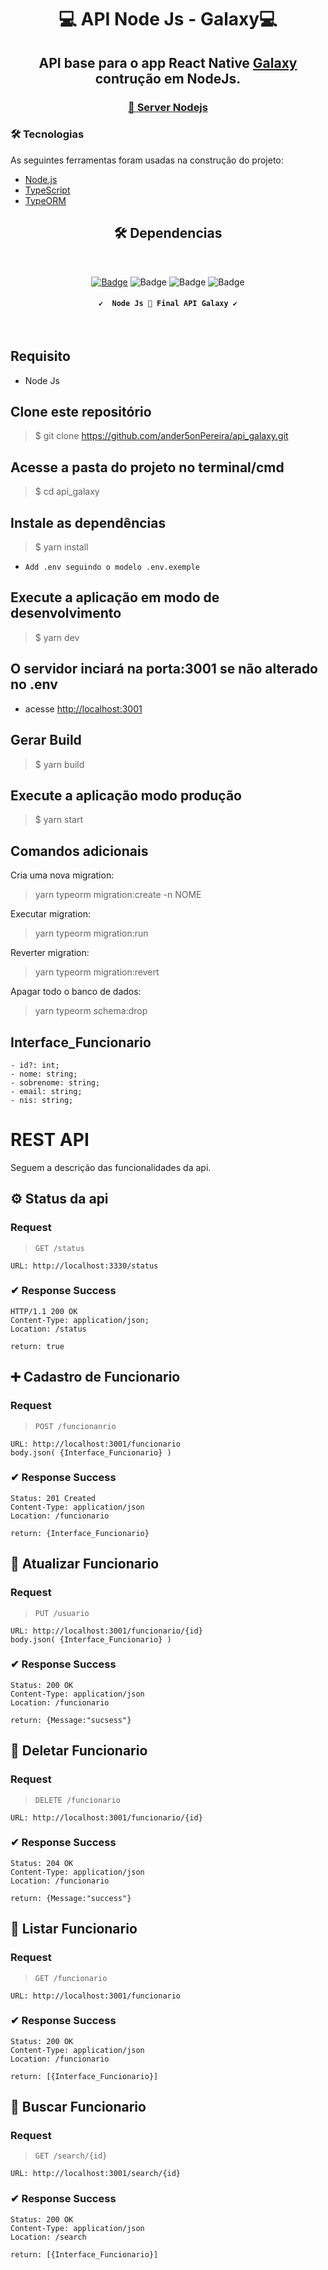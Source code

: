 <div align="center">
<h1><strong>💻 API Node Js - Galaxy💻</strong></h1>

<h2> API base para o app React Native <a href="https://github.com/ander5onPereira/galaxy.git">Galaxy</a> contrução em NodeJs.</h2> 
<h3>
  <a href="https://nodejs.org/en/">🔗 Server Nodejs </a>
</h3>

</div>

### 🛠 Tecnologias

As seguintes ferramentas foram usadas na construção do projeto:

- [Node.js](https://nodejs.org/en/)
- [TypeScript](https://www.typescriptlang.org/)
- [TypeORM](https://typeorm.io/#/)

<div align="center">

## 🛠 Dependencias

<br>

[![Badge](https://img.shields.io/static/v1?label=license&message=MIT&color=<COLOR>&style=flat-square)](https://github.com/ander5onPereira/api_galaxy/blob/cfad59f73337f5250e5a4ea008a7d7d3b367af4e/LICENSE)
![Badge](https://img.shields.io/static/v1?label=express&message=^4.17.1&color=<COLOR>&style=flat-square)
![Badge](https://img.shields.io/static/v1?label=typeorm&message=^0.2.29&color=orange&style=flat-square)
![Badge](https://img.shields.io/static/v1?label=sqlite3&message=^5.0.2&color=<COLOR>&style=flat-square)

<h4 align="center">

    ✔️  Node Js 🚀 Final API Galaxy ✔️

</h4>
</div>
<br>

## Requisito

- Node Js

## Clone este repositório

> $ git clone <https://github.com/ander5onPereira/api_galaxy.git> <br>

## Acesse a pasta do projeto no terminal/cmd

> $ cd api_galaxy
> <br>

## Instale as dependências

> $ yarn install
> <br>

- ``Add .env seguindo o modelo .env.exemple``

## Execute a aplicação em modo de desenvolvimento

> $ yarn dev
> <br>

## O servidor inciará na porta:3001 se não alterado no .env

- acesse <http://localhost:3001>

## Gerar Build

> $ yarn build
> <br>

## Execute a aplicação modo produção

> $ yarn start
> <br>

## Comandos adicionais

Cria uma nova migration:

> yarn typeorm migration:create -n NOME

Executar migration:

> yarn typeorm migration:run

Reverter migration:

> yarn typeorm migration:revert

Apagar todo o banco de dados:

> yarn typeorm schema:drop

## Interface_Funcionario

    - id?: int;
    - nome: string;
    - sobrenome: string;
    - email: string;
    - nis: string;

# REST API

Seguem a descrição das funcionalidades da api. 

## ⚙ Status da api

### Request

> `GET /status`

    URL: http://localhost:3330/status

### ✔ Response Success

    HTTP/1.1 200 OK
    Content-Type: application/json; 
    Location: /status

    return: true

## ➕ Cadastro de Funcionario

### Request

> `POST /funcionanrio`

    URL: http://localhost:3001/funcionario
    body.json( {Interface_Funcionario} )

### ✔ Response Success

    Status: 201 Created
    Content-Type: application/json
    Location: /funcionario

    return: {Interface_Funcionario}

## 📝 Atualizar Funcionario

### Request

> `PUT /usuario`

    URL: http://localhost:3001/funcionario/{id}
    body.json( {Interface_Funcionario} )

### ✔ Response Success

    Status: 200 OK
    Content-Type: application/json
    Location: /funcionario

    return: {Message:"sucsess"}

## 📝 Deletar Funcionario

### Request

> `DELETE /funcionario`

    URL: http://localhost:3001/funcionario/{id}

### ✔ Response Success

    Status: 204 OK
    Content-Type: application/json
    Location: /funcionario

    return: {Message:"success"}

## 📝 Listar Funcionario

### Request

> `GET /funcionario`

    URL: http://localhost:3001/funcionario

### ✔ Response Success

    Status: 200 OK
    Content-Type: application/json
    Location: /funcionario

    return: [{Interface_Funcionario}]

## 📝 Buscar Funcionario

### Request

> `GET /search/{id}`

    URL: http://localhost:3001/search/{id}

### ✔ Response Success

    Status: 200 OK
    Content-Type: application/json
    Location: /search

    return: [{Interface_Funcionario}]


